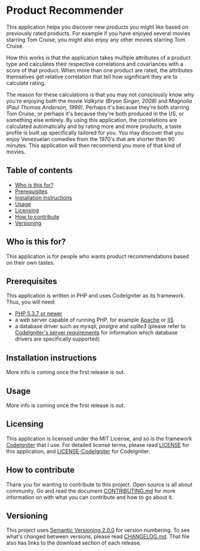 # Product Recommender
This application helps you discover new products you might like based on previously rated products. For example if you have enjoyed several movies starring Tom Cruise, you might also enjoy any other movies starring Tom Cruise.

How this works is that the application takes multiple attributes of a product type and calculates their respective correlations and covariances with a score of that product. When more than one product are rated, the attributes themselves get relative correlation that tell how significant they are to calculate rating.

The reason for these calculations is that you may not consciously know why you're enjoying both the movie *Valkyrie (Bryan Singer, 2008)* and *Magnolia (Paul Thomas Anderson, 1999)*. Perhaps it's because they're both starring Tom Cruise, or perhaps it's because they're both produced in the US, or something else entirely. By using this application, the correlations are calculated automatically and by rating more and more products, a taste profile is built up specifically tailored for you. You may discover that you enjoy Venezuelan comedies from the 1970's that are shorter than 90 minutes. This application will then recommend you more of that kind of movies.

## Table of contents
* [Who is this for?](#who-is-this-for)
* [Prerequisites](#prerequisites)
* [Installation instructions](#installation-instructions)
* [Usage](#usage)
* [Licensing](#licensing)
* [How to contribute](#how-to-contribute)
* [Versioning](#versioning)

## Who is this for?
This application is for people who wants product recommendations based on their own tastes.

## Prerequisites
This application is written in PHP and uses CodeIgniter as its framework. Thus, you will need:

* [PHP 5.3.7 or newer][6]
* a web server capable of running PHP, for example [Apache][1] or [IIS][4]
* a database driver such as *mysqli*, *postgre* and *sqlite3* (please refer to [CodeIgniter's server requirements][5] for information which database drivers are specifically supported)

## Installation instructions
More info is coming once the first release is out.

## Usage
More info is coming once the first release is out.

## Licensing
This application is licensed under the MIT License, and so is the framework [CodeIgniter][7] that I use. For detailed license terms, please read [LICENSE][8] for this application, and [LICENSE-CodeIgniter][11] for CodeIgniter.

## How to contribute
Thank you for wanting to contribute to this project. Open source is all about community. Go and read the document [CONTRIBUTING.md][9] for more information on with what you can contribute and how to go about it.

## Versioning
This project uses [Semantic Versioning 2.0.0][3] for version numbering. To see what's changed between versions, please read [CHANGELOG.md][10]. That file also has links to the download section of each release.


[1]: https://httpd.apache.org/
[3]: https://semver.org/
[4]: https://www.iis.net/
[5]: https://www.codeigniter.com/user_guide/general/requirements.html
[6]: https://php.net
[7]: https://www.codeigniter.com
[8]: LICENSE
[9]: CONTRIBUTING.md
[10]: CHANGELOG.md
[11]: LICENSE-CodeIgniter
